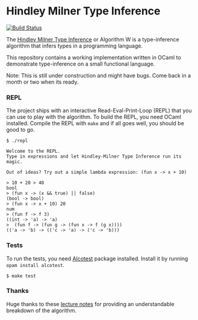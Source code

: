 Hindley Milner Type Inference
===

[![Build Status](https://travis-ci.org/prakhar1989/type-inference.svg?branch=master)](https://travis-ci.org/prakhar1989/type-inference)

The [Hindley Milner Type Inference](https://en.wikipedia.org/wiki/Hindley%E2%80%93Milner_type_system) or Algorithm W is a type-inference algorithm that infers types in a programming language.

This repository contains a working implementation written in OCaml to demonstrate type-inference on a small functional language.

Note: This is still under construction and might have bugs. Come back in a month or two when its ready.

### REPL
The project ships with an interactive Read-Eval-Print-Loop (REPL) that you can use to play with the algorithm. To build the REPL, you need OCaml installed. Compile the REPL with `make` and if all goes well, you should be good to go.

```
$ ./repl

Welcome to the REPL.
Type in expressions and let Hindley-Milner Type Inference run its magic.

Out of ideas? Try out a simple lambda expression: (fun x -> x + 10)

> 10 + 20 > 40
bool
> (fun x -> (x && true) || false)
(bool -> bool)
> (fun x -> x + 10) 20
num
> (fun f -> f 3)
((int -> 'a) -> 'a)
>  (fun f -> (fun g -> (fun x -> f (g x))))
(('a -> 'b) -> (('c -> 'a) -> ('c -> 'b)))
```

### Tests

To run the tests, you need [Alcotest](https://github.com/mirage/alcotest) package installed. Install it by running `opam install alcotest`.

```
$ make test
```

### Thanks
Huge thanks to these [lecture notes](http://www.cs.cornell.edu/courses/cs3110/2011sp/lectures/lec26-type-inference/type-inference.htm) for providing an understandable breakdown of the algorithm.

